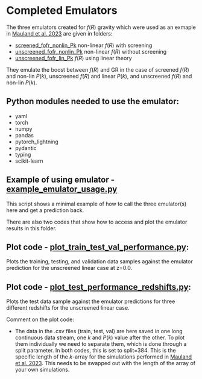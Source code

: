 # Completed Emulators

The three emulators created for $f(R)$ gravity which were used as an exmaple in [Mauland et al. 2023](https://arxiv.org/abs/2309.13295) are given in folders:
- [screened_fofr_nonlin_Pk](FinishedEmulators/screened_fofr_nonlin_Pk/version_7/) non-linear $f(R)$ with screening
- [unscreened_fofr_nonlin_Pk](FinishedEmulators/unscreened_fofr_nonlin_Pk/version_4/) non-linear $f(R)$ without screening
- [unscreened_fofr_lin_Pk](FinishedEmulators/unscreened_fofr_lin_Pk/version_3/) $f(R)$ using linear theory

They emulate the boost between $f(R)$ and GR in the case of screened $f(R)$ and non-lin $P(k)$, unscreened $f(R)$ and linear $P(k)$, and unscreened $f(R)$ and non-lin $P(k)$.

## Python modules needed to use the emulator:

- yaml
- torch
- numpy
- pandas
- pytorch_lightning
- pydantic
- typing
- scikit-learn

## Example of using emulator - [example_emulator_usage.py](example_emulator_usage.py)
This script shows a minimal example of how to call the three emulator(s) here and get a prediction back. 

There are also two codes that show how to access and plot the emulator results in this folder. 

## Plot code - [plot_train_test_val_performance.py](plot_train_test_val_performance.py):
Plots the training, testing, and validation data samples against the emulator prediction for the unscreened linear case at z=0.0. 

## Plot code - [plot_test_performance_redshifts.py](plot_test_performance_redshifts.py):
Plots the test data sample against the emulator predictions for three different redshifts for the unscreened linear case.

Comment on the plot code:
- The data in the .csv files (train, test, val) are here saved in one long continuous data stream, one $k$ and $P(k)$ value after the other. To plot them individually we need to separate them, which is done through a split parameter. In both codes, this is set to split=384. This is the specific length of the $k$-array for the simulations performed in [Mauland et al. 2023](https://arxiv.org/abs/2309.13295). This needs to be swapped out with the length of the array of your own simulations.

